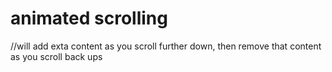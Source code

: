 # animated scrolling

//will add exta content as you scroll further down, then remove that content as you scroll back ups
